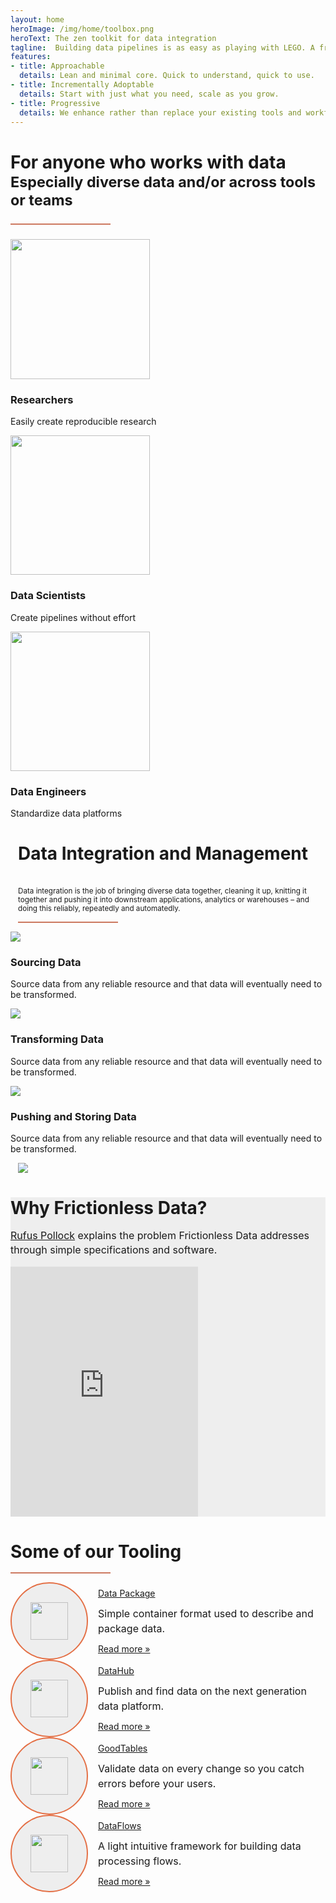 ```yaml
---
layout: home
heroImage: /img/home/toolbox.png
heroText: The zen toolkit for data integration
tagline:  Building data pipelines is as easy as playing with LEGO. A frictionless data ecosystem built on the unix philosophy.Data flows with simplicity and gracefully across diverse tools and teams, enabled by the specs and patterns we have shared. Everyone working with data knows, and many use, these core patterns and tools.
features:
- title: Approachable
  details: Lean and minimal core. Quick to understand, quick to use.
- title: Incrementally Adoptable
  details: Start with just what you need, scale as you grow.
- title: Progressive
  details: We enhance rather than replace your existing tools and workflows.
---
```


<div class="main-section black-text py-8">
    <h1 class="text-center font-normal text-3xl px-12" id="more">For anyone who works with data<br/><small class="font-light text-xl">Especially diverse data and/or across tools or teams<hr></small></h1>
    <div class="features flex flex-row flex-wrap lg:px-40">
      <div class="w-full md:w-1/3 feature flex justify-center">
        <div class="py-12 px-8">
          <img src="/img/home/researchers-color.svg" height="223.375" />
          <h3 class="font-normal hover:underline">Researchers</h3>
          <p>Easily create reproducible research</p>
        </div>
      </div>
      <div class="w-full md:w-1/3 feature flex justify-center">
        <div class="py-12 px-8">
          <img src="/img/home/dscientists-color.svg" height="223.375" />
          <h3 class="font-normal hover:underline">Data Scientists</h3>
          <p>Create pipelines without effort</p>
        </div>
      </div>
      <div class="w-full md:w-1/3 feature flex justify-center">
        <div class="py-12 px-8">
          <img src="/img/home/dengineers-color.svg" height="223.375" />
          <h3 class="font-normal hover:underline">Data Engineers</h3>
          <p>Standardize data platforms</p>
        </div>
      </div>
    </div>
  </div>

<div class="main-section py-10 black-text bg-secondary">
  <div class="container mx-auto lg:w-3/5 text-center font-normal">
    <h1 class="text-3xl lg:px-40" id="more">Data Integration and Management</h1><br/><small class="text-lg">Data integration is the job of bringing diverse data together, cleaning it up, knitting it together and pushing it into downstream applications, analytics or warehouses – and doing this reliably, repeatedly and automatedly.</small><hr class="mt-4"></h1>
  </div>
  <div class="flex flex-row flex-wrap w-3/4 mx-auto">
    <div class="lg:flex-1 flex-col pt-10">
      <div class="flex flex-row flex-wrap sm:flex-no-wrap">
        <div class="w-1/5 px-8">
          <img class="w-2/3 pt-4 pl-8" src="/img/home/sourcing-data.svg" />
        </div>
        <div class="">
          <h3 class="font-normal hover:underline"> Sourcing Data </h3>
          <p class="xxl:w-2/3"> Source data from any reliable resource and that data will eventually need to be transformed. </p>
        </div>
      </div>
      <div class="flex flex-row flex-wrap sm:flex-no-wrap">
        <div class="w-1/5 px-8">
          <img class="w-2/3 pt-4 pl-8" src="/img/home/transforming-data.svg" />
        </div>
        <div class="">
          <h3 class="font-normal hover:underline"> Transforming Data </h3>
          <p class="xxl:w-2/3"> Source data from any reliable resource and that data will eventually need to be transformed. </p>
        </div>
      </div>
      <div class="flex flex-row flex-wrap sm:flex-no-wrap">
        <div class="w-1/5 px-8">
          <img class="w-2/3 pt-4 pl-8" src="/img/home/pushing-data.svg" />
        </div>
        <div class="">
          <h3 class="font-normal hover:underline"> Pushing and Storing Data </h3>
          <p class="xxl:w-2/3"> Source data from any reliable resource and that data will eventually need to be transformed. </p>
        </div>
      </div>
    </div>
    <div class="container lg:flex-1 md:pt-16 pt-8">
      <img src="/img/home/dmai.png" class="shadow-lg" />
    </div>
  </div>
</div>

<div class="banner p-8 black-text gray-section" id="video-section">
  <div class="inner-container">
    <div class="sm:container mx-auto text-center">
      <h1 class="font-normal text-3xl">Why Frictionless Data?</h1>
      <p class="text-lg"><a class="hover:underline" href="https://rufuspollock.com/" target="_blank">Rufus Pollock</a> explains the problem Frictionless Data addresses <br> through simple specifications and software.</p> 
      <div class="video my-10">
        <iframe class="w-full h-full" src="https://www.youtube.com/embed/lWHKVXxuci0" frameborder="0" allow="accelerometer; autoplay; encrypted-media; gyroscope; picture-in-picture" allowfullscreen></iframe>
      </div>
    </div>
  </div>
</div>

<div class="banner p-8 text-black">
  <div class="inner-container">
    <h1 class="text-center text-3xl font-normal">Some of our Tooling</h1>
    <hr>
    <div class="py-6 mx-auto flex flex-row flex-wrap lg:justify-between">
      <div class="w-full sm:w-2/5 lg:w-1/5 my-16 text-center tooling-card">
        <div class="image-border">
          <img class="w-20 mx-auto" src="/img/home/data-package-new.svg"></img>
        </div>
        <div class="card-details">
          <a href="/tooling/data-package-tools/" class="text-2xl text-black hover:underline">Data Package</a>
          <p class="text-lg font-light pt-4">Simple container format used to describe and package data.</p>
          <a href="/tooling/data-package-tools/" class="text-base hover:underline">Read more &raquo;</a>
        </div>
      </div>
      <div class="w-full sm:w-2/5 lg:w-1/5 my-16 text-center tooling-card">
        <div class="image-border">
          <img class="w-20 mx-auto" src="/img/home/datahub-new2.svg"></img>
        </div>
        <div class="card-details">
          <a href="/tooling/goodtables/" class="text-2xl text-black hover:underline">DataHub</a>
          <p class="text-lg font-light pt-4">Publish and find data on the next generation data platform.</p>
          <a href="/tooling/datahub/" class="text-base hover:underline">Read more &raquo;</a>
        </div>
      </div>
      <div class="w-full sm:w-2/5 lg:w-1/5 my-16 text-center tooling-card">
        <div class="image-border">
          <img class="w-20 mx-auto" src="/img/home/goodtables-new.svg"></img>
        </div>
        <div class="card-details">
          <a href="/tooling/goodtables/" class="text-2xl text-black hover:underline">GoodTables</a>
          <p class="text-lg font-light pt-4">Validate data on every change so you catch errors before your users.</p>
          <a href="/tooling/goodtables/" class="text-base hover:underline">Read more &raquo;</a>
        </div>
      </div>
      <div class="w-full sm:w-2/5 lg:w-1/5 my-16 text-center tooling-card">
        <div class="image-border">
          <img class="w-20 mx-auto" src="/img/home/dataflows-new.svg"></img>
        </div>
        <div class="card-details">
          <a href="/tooling/goodtables/" class="text-2xl text-black hover:underline">DataFlows</a>
          <p class="text-lg font-light pt-4">A light intuitive framework for building data processing flows.</p>
          <a href="/tooling/data-package-pipelines/" class="text-base hover:underline">Read more &raquo;</a>
        </div>
      </div>
    </div>
  </div>
</div>

<script>
import JobsDiagram from "@theme/components/JobsDiagram.vue";

export default {
  components: { JobsDiagram }
};
</script>

<style> 

.gray-section {
  background-color: #EEEEEE;
}

.inner-container {
  max-width: 1200px;
  margin: 0 auto;
}

.inner-container h1 {
  margin-bottom: 16px;
}

.inner-container p {
  font-size: 16px;
  line-height: 1.4;
}

.usedby {
  max-width: 900px;
}
#video-section {
  background-image: url('/img/home/beam.svg');
  background-size: 95% 42%;
  background-position: center; 
  background-repeat: no-repeat;
}

.video {
  margin: auto;
  max-width: 900px;
  width: 100%;
}

.video iframe {
  top: 0;
  right: 0;
  left: 0;
  bottom: 0;
  margin: auto;
  max-width: 700px;
  height: 400px;
}

.container {
  margin-left: 12px;
}

.card-details {
  text-align: initial;
  margin-left: 16px;
}

.card-details p {
  font-size: 16px;
  line-height: 1.5;
  padding: 0;
  margin: 12px 0;
}

hr {
  height: 2px;
  color: #CC785F;
  background-color: #CC785F;
  border: none;
  width: 160px;
}

.tooling-card {
  min-width: 44%;
  display: flex;
  justify-content: center;
  align-items: center;
}

.image-border {
  padding: 20px;
  border: 2px solid #E47046;
  border-radius: 50%;
  background: #EEEEEE;
  min-width: 80px;
  min-height: 80px;
  display: flex;
  justify-content: center;
  align-items: center;
}

.image-border img {
  width: 60px;
  height: 60px;
}

.image-border:hover {
  background-color: #FFF;
}

.orange-text {
  color: #EA6D4C;
}

</style>
